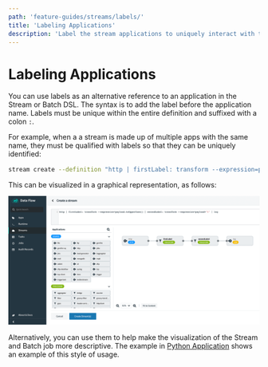 ```yaml
---
path: 'feature-guides/streams/labels/'
title: 'Labeling Applications'
description: 'Label the stream applications to uniquely interact with them'
---
```


# Labeling Applications

You can use labels as an alternative reference to an application in the Stream or Batch DSL.
The syntax is to add the label before the application name.
Labels must be unique within the entire definition and suffixed with a colon `:`.

For example, when a a stream is made up of multiple apps with the same name, they must be qualified with labels so that they can be uniquely identified:

```bash
stream create --definition "http | firstLabel: transform --expression=payload.toUpperCase() | secondLabel: transform --expression=payload+'!' | log" --name myStreamWithLabels --deploy
```

This can be visualized in a graphical representation, as follows:

![Stream Labels](images/stream-labels.png)

Alternatively, you can use them to help make the visualization of the Stream and Batch job more descriptive. The example in [Python Application](%currentPath%/recipes/polyglot/app) shows an example of this style of usage.
